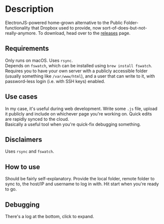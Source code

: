 # Description
ElectronJS-powered home-grown alternative to the Public Folder-functionality that Dropbox used to provide, now sort-of-does-but-not-really-anymore. To download, head over to the [releases](https://github.com/laurentmih/drop/releases/tag/v1.0.0-beta1) page.

## Requirements
Only runs on macOS. Uses `rsync`.  
Depends on `fswatch`, which can be installed using `brew install fswatch`.  
Requires you to have your own server with a publicly accessible folder (usually something like `/var/www/html`), and a user that can write to it, with password-less login (i.e. with SSH keys) enabled.

## Use cases
In my case, it's useful during web development. Write some `.js` file, upload it publicly and include on whichever page you're working on. Quick edits are rapidly synced to the cloud.  
Basically a useful tool when you're quick-fix debugging something.

## Disclaimers
Uses `rsync` and `fswatch`. 

## How to use
Should be fairly self-explanatory. Provide the local folder, remote folder to sync to, the host/IP and username to log in with. Hit start when you're ready to go.

## Debugging
There's a log at the bottom, click to expand.